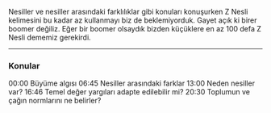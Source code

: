 Nesiller ve nesiller arasındaki farklılıklar gibi konuları konuşurken Z Nesli kelimesini bu kadar az kullanmayı biz de beklemiyorduk. Gayet açık ki birer boomer değiliz. Eğer bir boomer olsaydık bizden küçüklere en az 100 defa Z Nesli dememiz gerekirdi.

--------------

### Konular

00:00 Büyüme algısı
06:45 Nesiller arasındaki farklar
13:00 Neden nesiller var?
16:46 Temel değer yargıları adapte edilebilir mi?
20:30 Toplumun ve çağın normlarını ne belirler?